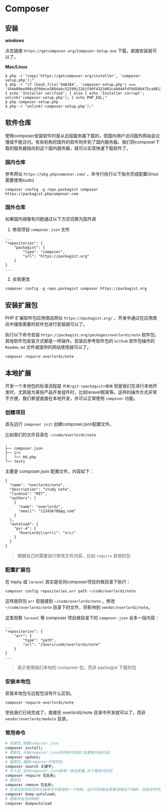 # Composer


## 安装

**windows**

点击链接 `https://getcomposer.org/Composer-Setup.exe` 下载，直接安装就可以了。

**Mac/Linux**

```
$ php -r "copy('https://getcomposer.org/installer', 'composer-setup.php');"
$ php -r "if (hash_file('SHA384', 'composer-setup.php') === '544e09ee996cdf60ece3804abc52599c22b1f40f4323403c44d44fdfdd586475ca9813a858088ffbc1f233e9b180f061') { echo 'Installer verified'; } else { echo 'Installer corrupt'; unlink('composer-setup.php'); } echo PHP_EOL;"
$ php composer-setup.php
$ php -r "unlink('composer-setup.php');"
```

## 软件仓库

使用composer安装软件时是从远程服务器下载的，但国内用户访问国外网站会过慢或不能访问。有些机构将国外的软件同步到了国内服务器。我们将composer下载的服务器指向到这个国内服务器，就可以实现快速下载软件了。

### 国内仓库

参考网址 `https://pkg.phpcomposer.com/` ，命令行执行以下指令完成配置(linux需要使用sudo)

```
composer config -g repo.packagist composer https://packagist.phpcomposer.com
```

### 国外仓库

如果国内镜像有问题通过以下方式切换为国外源

1. 修改项目 `composer.json` 文件

```
...
"repositories": {
    "packagist": {
        "type": "composer",
        "url": "https://packagist.org"
    }
}
...
```

2. 全局更改

```
composer config -g repo.packagist composer https://packagist.org
```

## 安装扩展包

PHP 扩展软件包应用商店网址 `https://packagist.org/` ，开发中通过在应用商店中搜索需要的软件包进行安装就可以了。

执行以下命令安装 `https://packagist.org/packages/overlordz/note` 软件包，其他软件包安装方式都是一样操作。安装后参考软件包的 `Github` 软件包操作的 `Readme.md` 文件或提供的网站使用就可以了。

```
composer require overlordz/note
```

## 本地扩展

开发一个本地包的标准流程是  `开发>git->packagist>使用`  但是我们在进行本地开发时，尤其是为某些产品开发组件时，比如laravel框架等。这样的操作方式非常不方便，我们希望直接在本地开发，并可以正常使用 `composer` 功能。

### 创建项目

首先远行 `composer init` 创建composer.json配置文件。

比如我们的文件目录在 `~/code/overlordz/note`

```
.
├── composer.json
├── src
│   └── Hd.php
└── tests
```

主要是 composer.json 配置文件，内容如下：

```
{
  "name": "overlordz/note",
  "description": "study note",
  "license": "MIT",
  "authors": [
    {
      "name": "overlordz",
      "email": "12345678@qq.com"
    }
  ],
  "autoload": {
    "psr-4": {
      "OverLordz\\arr\\": "src/"
    }
  }
}
```

> 根据自己的需要自行修改文件内容，比如 `require` 其他的包

### 配置扩展包

在 `hdphp` 或 `laravel` 其实是任何composer项目的根目录下执行： 

```
composer config repositories.arr path ~/code/overlordz/note
```

这样就将包 `arr` 软链接到 `~/code/overlordz/note` 。修改 ``~/code/overlordz/note`` 目录下的文件，将影响到 `vendor/overlordz/note`。

这里观察 `laravel` 等 composer 项目根目录下的 `composer.json` 会多一段内容：

```
...
"repositories": {
	"arr": {
		"type": "path",
		"url": "/Users/code/overlordz/note"
	}
}
...
```

> 表示使用我们本地的 composer 包，而非 packagist 下载的包

### 安装本地包

安装本地包与远程包没有什么区别。

```
composer require overlordz/note
```

至些我们已经完成了，直接在 overlordz/note 目录中开发就可以了，而非 `vendor/overlordz/module` 目录。



### 常用命令

```bash
# 安装包,根据composer.json
composer install;
# 更新包,升级composer.json的所有代码库(如果能升级的话)
composer update;
# 搜索包,搜索composer可用的包
composer search 关键字;
# 引入包,会在composer.json新增一条包配置,并下载该代码包 
composer require 包名称;
# 删除包
composer remove 包名称;
# 生成当前命名空间与类库文件路径的一个映射，运行时加载会直接读取这个映射，加快文件的加载速度。
composer dump-autoload;
# 更新命名空间映射
composer dumpautoload
```

